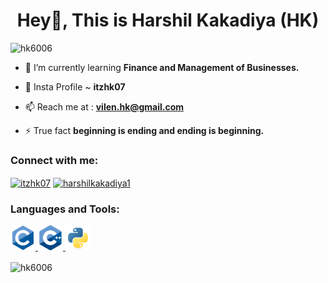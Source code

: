 <h1 align="center">Hey👋, This is Harshil Kakadiya (HK)</h1>
<p align="left"> <img src="https://komarev.com/ghpvc/?username=hk6006&label=Profile%20views&color=0e75b6&style=flat" alt="hk6006" /> </p>

- 🌱 I’m currently learning **Finance and Management of Businesses.**

- 💬 Insta Profile ~ **itzhk07**

- 📫 Reach me at : **vilen.hk@gmail.com**

- ⚡ True fact **beginning is ending and ending is beginning.**

<h3 align="left">Connect with me:</h3>
<p align="left">
<a href="https://instagram.com/itzhk07" target="blank"><img align="center" src="https://raw.githubusercontent.com/rahuldkjain/github-profile-readme-generator/master/src/images/icons/Social/instagram.svg" alt="itzhk07" height="30" width="40" /></a>
<a href="https://www.hackerrank.com/harshilkakadiya1" target="blank"><img align="center" src="https://raw.githubusercontent.com/rahuldkjain/github-profile-readme-generator/master/src/images/icons/Social/hackerrank.svg" alt="harshilkakadiya1" height="30" width="40" /></a>
</p>

<h3 align="left">Languages and Tools:</h3>
<p align="left"> <a href="https://www.cprogramming.com/" target="_blank" rel="noreferrer"> <img src="https://raw.githubusercontent.com/devicons/devicon/master/icons/c/c-original.svg" alt="c" width="40" height="40"/> </a> <a href="https://www.w3schools.com/cpp/" target="_blank" rel="noreferrer"> <img src="https://raw.githubusercontent.com/devicons/devicon/master/icons/cplusplus/cplusplus-original.svg" alt="cplusplus" width="40" height="40"/> </a> <a href="https://www.python.org" target="_blank" rel="noreferrer"> <img src="https://raw.githubusercontent.com/devicons/devicon/master/icons/python/python-original.svg" alt="python" width="40" height="40"/> </a> </p>

<p><img align="center" src="https://github-readme-streak-stats.herokuapp.com/?user=hk6006&" alt="hk6006" /></p>
